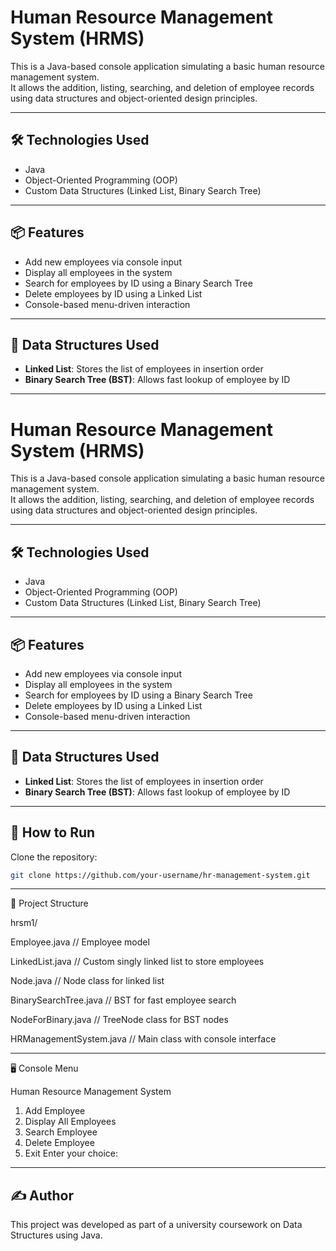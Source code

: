 # Human Resource Management System (HRMS)

This is a Java-based console application simulating a basic human resource management system.  
It allows the addition, listing, searching, and deletion of employee records using data structures and object-oriented design principles.

---

## 🛠️ Technologies Used

- Java  
- Object-Oriented Programming (OOP)  
- Custom Data Structures (Linked List, Binary Search Tree)

---

## 📦 Features

- Add new employees via console input  
- Display all employees in the system  
- Search for employees by ID using a Binary Search Tree  
- Delete employees by ID using a Linked List  
- Console-based menu-driven interaction  

---

## 🧩 Data Structures Used

- **Linked List**: Stores the list of employees in insertion order  
- **Binary Search Tree (BST)**: Allows fast lookup of employee by ID  

---

# Human Resource Management System (HRMS)

This is a Java-based console application simulating a basic human resource management system.  
It allows the addition, listing, searching, and deletion of employee records using data structures and object-oriented design principles.

---

## 🛠️ Technologies Used

- Java  
- Object-Oriented Programming (OOP)  
- Custom Data Structures (Linked List, Binary Search Tree)

---

## 📦 Features

- Add new employees via console input  
- Display all employees in the system  
- Search for employees by ID using a Binary Search Tree  
- Delete employees by ID using a Linked List  
- Console-based menu-driven interaction  

---

## 🧩 Data Structures Used

- **Linked List**: Stores the list of employees in insertion order  
- **Binary Search Tree (BST)**: Allows fast lookup of employee by ID  

---

## 🧪 How to Run

Clone the repository:
```bash
git clone https://github.com/your-username/hr-management-system.git
```

---

📁 Project Structure


hrsm1/

Employee.java            // Employee model

LinkedList.java          // Custom singly linked list to store employees

Node.java                // Node class for linked list

BinarySearchTree.java    // BST for fast employee search

NodeForBinary.java       // TreeNode class for BST nodes

HRManagementSystem.java  // Main class with console interface

---

🖥️ Console Menu

Human Resource Management System
1. Add Employee
2. Display All Employees
3. Search Employee
4. Delete Employee
5. Exit
Enter your choice:

---

## ✍️ Author

This project was developed as part of a university coursework on Data Structures using Java.

